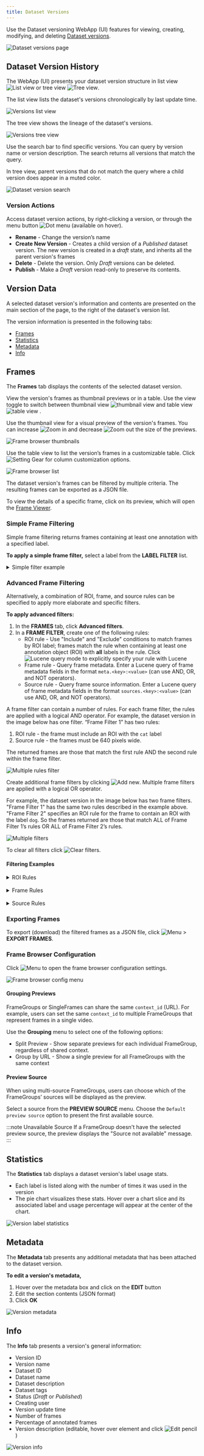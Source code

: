 ```yaml
---
title: Dataset Versions
---
```


Use the Dataset versioning WebApp (UI) features for viewing, creating, modifying, and 
deleting [Dataset versions](../dataset.md#dataset-versioning).

![Dataset versions page](../../img/hyperdatasets/web-app/dataset_versions.png)

## Dataset Version History
The WebApp (UI) presents your dataset version structure in list view <img src="/docs/latest/icons/ico-list-view.svg" alt="List view" className="icon size-md space-sm" /> 
or tree view <img src="/docs/latest/icons/ico-tree-view.svg" alt="Tree view" className="icon size-md space-sm" />. 

The list view lists the dataset's versions chronologically by last update time.

![Versions list view](../../img/hyperdatasets/web-app/dataset_simple_adv_01.png)

The tree view shows the lineage of the dataset's versions.

![Versions tree view](../../img/hyperdatasets/web-app/dataset_simple_adv_02.png)

Use the search bar to find specific versions. You can query by version name or version description. The search returns 
all versions that match the query.

In tree view, parent versions that do not match the query where a child version does appear in a muted color.

![Dataset version search](../../img/hyperdatasets/hyperdataset_search_2.png)

### Version Actions 

Access dataset version actions, by right-clicking a version, or through the menu button <img src="/docs/latest/icons/ico-dots-v-menu.svg" alt="Dot menu" className="icon size-md space-sm" /> (available on hover).

* **Rename** - Change the version’s name
* **Create New Version** - Creates a child version of a *Published* dataset version. The new version is created in a *draft*
  state, and inherits all the parent version's frames
* **Delete** - Delete the version. Only *Draft* versions can be deleted.  
* **Publish** - Make a *Draft* version read-only to preserve its contents. 
 
## Version Data
A selected dataset version's information and contents are presented on the main section of the page, to the right of 
the dataset's version list.

The version information is presented in the following tabs:
* [Frames](#frames)
* [Statistics](#statistics)
* [Metadata](#metadata) 
* [Info](#info) 
   
## Frames
The **Frames** tab displays the contents of the selected dataset version.

View the version's frames as thumbnail previews or in a table. Use the view toggle to switch between thumbnail 
view <img src="/docs/latest/icons/ico-grid-view.svg" alt="thumbnail view" className="icon size-md space-sm" /> and 
table view <img src="/docs/latest/icons/ico-table-view.svg" alt="table view" className="icon size-md space-sm" /> . 

Use the thumbnail view for a visual preview of the version's frames. You can increase <img src="/docs/latest/icons/ico-zoom-in.svg" alt="Zoom in" className="icon size-md space-sm" /> 
and decrease <img src="/docs/latest/icons/ico-zoom-out.svg" alt="Zoom out" className="icon size-md space-sm" /> the size of 
the previews.

![Frame browser thumbnails](../../img/hyperdatasets/frame_browser_thumbnails.png)

Use the table view to list the version’s frames in a customizable table. Click <img src="/docs/latest/icons/ico-settings.svg" alt="Setting Gear" className="icon size-md" />
for column customization options.

![Frame browser list](../../img/hyperdatasets/frame_browser_list.png)

The dataset version's frames can be filtered by multiple criteria. The resulting frames can be exported as a JSON file. 

To view the details of a specific frame, click on its preview, which will open the [Frame Viewer](webapp_datasets_frames.md#frame-viewer).

### Simple Frame Filtering
Simple frame filtering returns frames containing at least one annotation with a specified label.

**To apply a simple frame filter,** select a label from the **LABEL FILTER** list.

<details className="cml-expansion-panel screenshot">
<summary className="cml-expansion-panel-summary">Simple filter example</summary>
<div className="cml-expansion-panel-content">

* The **FRAMES** tab in the image below contains 101 frames.


![Unfiltered version browser](../../img/hyperdatasets/frame_filtering_01.png)

* A simple label filter for `teddy bear` shows three frames, each containing at least one ROI labeled `teddy bear`.

![Filtered version browser](../../img/hyperdatasets/frame_filtering_02.png)

</div>
</details>

### Advanced Frame Filtering

Alternatively, a combination of ROI, frame, and source rules can be specified to apply more elaborate and specific 
filters.

**To apply advanced filters:**
1. In the **FRAMES** tab, click **Advanced filters**.
1. In a **FRAME FILTER**, create one of the following rules:
   * ROI rule - Use "Include" and "Exclude" conditions to match frames by ROI label; frames match the rule when 
   containing at least one annotation object (ROI) with **all** labels in the rule. Click <img src="/docs/latest/icons/ico-code.svg" alt="Lucene query mode" className="icon size-md space-sm" /> 
   to explicitly specify your rule with Lucene 
   * Frame rule - Query frame metadata. Enter a Lucene query of frame metadata fields in the format `meta.<key>:<value>` 
   (can use AND, OR, and NOT operators).
   * Source rule - Query frame source information. Enter a Lucene query of frame metadata fields in the format 
   `sources.<key>:<value>` (can use AND, OR, and NOT operators).
   
A frame filter can contain a number of rules. For each frame filter, the rules are applied with a logical AND operator. For example, the dataset version in the image below has one filter. “Frame Filter 1” has two rules: 
1. ROI rule - the frame must include an ROI with the `cat` label
2. Source rule - the frames must be 640 pixels wide. 

The returned frames are those that match the first rule AND the second rule within the frame filter.

![Multiple rules filter](../../img/hyperdatasets/multiple_rules.png)

Create additional frame filters by clicking <img src="/docs/latest/icons/ico-add.svg" alt="Add new" className="icon size-md space-sm" />. 
Multiple frame filters are applied with a logical OR operator. 

For example, the dataset version in the image below has two frame filters. "Frame Filter 1" has the same two rules 
described in the example above. "Frame Filter 2" specifies an ROI rule for the frame to contain an ROI with the label 
`dog`. So the frames returned are those that match ALL of Frame Filter 1’s rules OR ALL of Frame Filter 2’s rules.  

![Multiple filters](../../img/hyperdatasets/multiple_filters.png)

To clear all filters click <img src="/docs/latest/icons/ico-filter-reset.svg" alt="Clear filters" className="icon size-md" />. 


#### Filtering Examples

<details className="cml-expansion-panel screenshot">
<summary className="cml-expansion-panel-summary">ROI Rules</summary>
<div className="cml-expansion-panel-content">      

* Create one ROI rule for the `teddy bear` label, which shows the same three frames as the simple frame filter (above).

![Adding an ROI rule](../../img/hyperdatasets/frame_filtering_03.png)

* In the ROI rule, add a second label. Add `partially_occluded`. Only frames containing at least one ROI labeled as both 
  `teddy bear` and `partially_occluded` match the filter.
  
![Add label to ROI rule](../../img/hyperdatasets/frame_filtering_04.png)
   
* By opening a frame in the frame viewer, you can see an ROI labeled with both.

![Labeled ROIs in frame viewer](../../img/hyperdatasets/frame_filtering_05.png)

</div>
</details>
<br/>

<details className="cml-expansion-panel screenshot">
    <summary className="cml-expansion-panel-summary">Frame Rules</summary>
    <div className="cml-expansion-panel-content">

Filter by metadata using Lucene queries.

* Add a frame rule to filter by the metadata key `dangerous` for the value of `yes`.
  
![Filter by metadata](../../img/hyperdatasets/frame_filtering_08.png)

* Open a frame in the frame viewer to see its metadata.
  
![Frame metadata in frame viewer](../../img/hyperdatasets/frame_filtering_09.png)

</div>
</details>            
<br/>

<details className="cml-expansion-panel screenshot">
<summary className="cml-expansion-panel-summary">Source Rules</summary>
<div className="cml-expansion-panel-content">

Filter by sources using Lucene queries.    

* Add a source rule to filter for sources URIs with wildcards.
  
![Filter by source](../../img/hyperdatasets/frame_filtering_10.png)

Lucene queries can also be used in ROI label filters and frame rules.

</div>
</details>      

### Exporting Frames

To export (download) the filtered frames as a JSON file, click <img src="/docs/latest/icons/ico-bars-menu.svg" alt="Menu" className="icon size-md space-sm" /> > **EXPORT FRAMES**. 

### Frame Browser Configuration
Click <img src="/docs/latest/icons/ico-bars-menu.svg" alt="Menu" className="icon size-md space-sm" />  to open the
frame browser configuration settings. 

![Frame browser config menu](../../img/hyperdatasets/frame_browser_menu.png)

#### Grouping Previews
FrameGroups or SingleFrames can share the same `context_id` (URL). For example, users can set the same `context_id` 
to multiple FrameGroups that represent frames in a single video. 

Use the **Grouping** menu to select one of the following options:
* Split Preview - Show separate previews for each individual FrameGroup, regardless of shared context.
* Group by URL - Show a single preview for all FrameGroups with the same context   

#### Preview Source
When using multi-source FrameGroups, users can choose which of the FrameGroups’ sources will be displayed as the preview. 

Select a source from the **PREVIEW SOURCE** menu.
Choose the `Default preview source` option to present the first available source.

:::note Unavailable Source
If a FrameGroup doesn't have the selected preview source, the preview displays the "Source not available" message.
::: 

## Statistics

The **Statistics** tab displays a dataset version's label usage stats. 
* Each label is listed along with the number of times it was used in the version
* The pie chart visualizes these stats. Hover over a chart slice and its associated label and usage 
  percentage will appear at the center of the chart. 
  
![Version label statistics](../../img/hyperdatasets/dataset_version_statistics.png)

## Metadata 
The **Metadata** tab presents any additional metadata that has been attached to the dataset version.

**To edit a version's metadata,**

1. Hover over the metadata box and click on the **EDIT** button
1. Edit the section contents (JSON format)
1. Click **OK**

![Version metadata](../../img/hyperdatasets/dataset_version_metadata.png)

## Info 

The **Info** tab presents a version's general information:
* Version ID 
* Version name  
* Dataset ID 
* Dataset name 
* Dataset description
* Dataset tags  
* Status (*Draft* or *Published*) 
* Creating user
* Version update time
* Number of frames
* Percentage of annotated frames  
* Version description (editable, hover over element and click <img src="/docs/latest/icons/ico-edit.svg" alt="Edit pencil" className="icon size-md space-sm" />) 

![Version info](../../img/hyperdatasets/dataset_version_info_panel.png)

